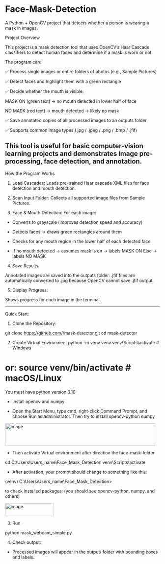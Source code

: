 # Face-Mask-Detection
A Python + OpenCV project that detects whether a person is wearing a mask in images.

Project Overview

This project is a mask detection tool that uses OpenCV’s Haar Cascade classifiers to detect human faces and determine if a mask is worn or not.

The program can:

✅ Process single images or entire folders of photos (e.g., Sample Pictures)

✅ Detect faces and highlight them with a green rectangle

✅ Decide whether the mouth is visible:

MASK ON (green text) → no mouth detected in lower half of face

NO MASK (red text) → mouth detected → likely no mask

✅ Save annotated copies of all processed images to an outputs folder

✅ Supports common image types (.jpg / .jpeg / .png / .bmp / .jfif)

This tool is useful for basic computer-vision learning projects and demonstrates image pre-processing, face detection, and annotation.
-------------------------------------------------------------------------------------------------------------
How the Program Works

1. Load Cascades:
Loads pre-trained Haar cascade XML files for face detection and mouth detection.

2. Scan Input Folder:
Collects all supported image files from Sample Pictures.

3. Face & Mouth Detection:
For each image:

- Converts to grayscale (improves detection speed and accuracy)

- Detects faces → draws green rectangles around them

- Checks for any mouth region in the lower half of each detected face

- If no mouth detected → assumes mask is on → labels MASK ON
  Else → labels NO MASK

4. Save Results:

Annotated images are saved into the outputs folder.
.jfif files are automatically converted to .jpg because OpenCV cannot save .jfif output.

5. Display Progress:

Shows progress for each image in the terminal.

-------------------------------------------------------------------------------------------------------------
Quick Start:
1. Clone the Repository:

git clone https://github.com/<your-username>/mask-detector.git
cd mask-detector

2. Create Virtual Environment
python -m venv venv
venv\Scripts\activate      # Windows
# or: source venv/bin/activate  # macOS/Linux

You must have python version 3.10

- Install opencv and numpy

- Open the Start Menu, type cmd, right-click Command Prompt, and choose Run as administrator. Then try to install opencv-python numpy
<img width="489" height="73" alt="image" src="https://github.com/user-attachments/assets/c830e1e6-345f-4458-ab7d-6e98da56979a" />

- Then activate Virtual environment after direction the face-mask-folder

cd C:\Users\Users_name\Face_Mask_Detection
venv\Scripts\activate

- After activation, your prompt should change to something like this:

(venv) C:\Users\Users_name\Face_Mask_Detection>

to check installed packages: (you should see opencv-python, numpy, and others)

<img width="157" height="42" alt="image" src="https://github.com/user-attachments/assets/bc85e9da-26eb-4c70-9c36-e81603a60d03" />

3. Run

python mask_webcam_simple.py

4. Check output:

- Processed images will appear in the output/ folder with bounding boxes and labels.
